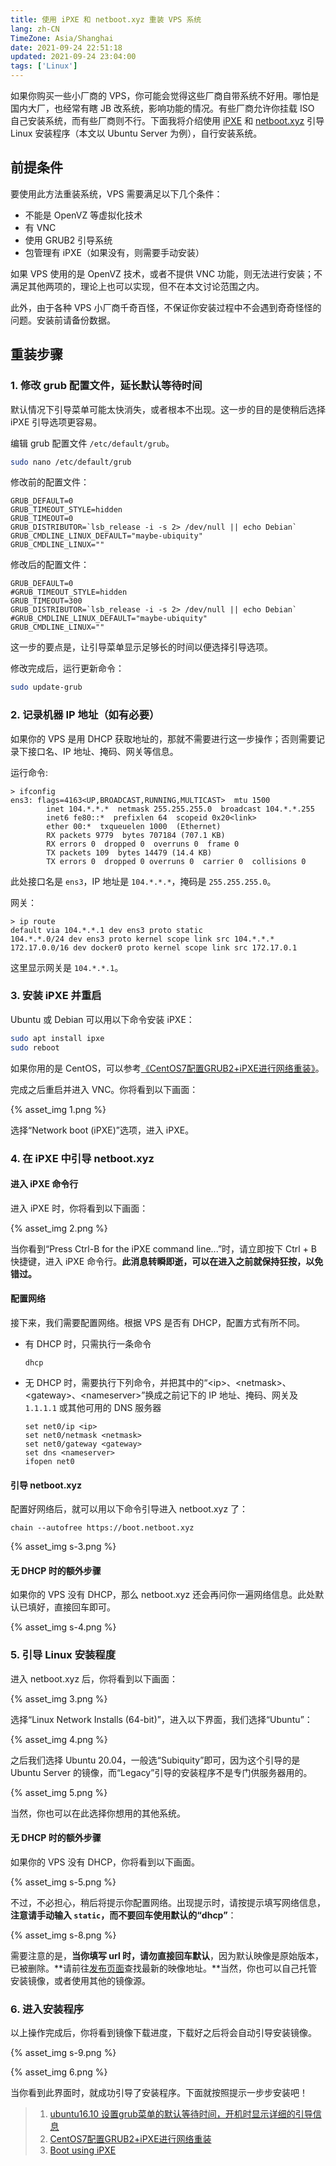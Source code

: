 ```yaml
---
title: 使用 iPXE 和 netboot.xyz 重装 VPS 系统
lang: zh-CN
TimeZone: Asia/Shanghai
date: 2021-09-24 22:51:18
updated: 2021-09-24 23:04:00
tags: ['Linux']
---
```


如果你购买一些小厂商的 VPS，你可能会觉得这些厂商自带系统不好用。哪怕是国内大厂，也经常有瞎 JB 改系统，影响功能的情况。有些厂商允许你挂载 ISO 自己安装系统，而有些厂商则不行。下面我将介绍使用 [iPXE](https://ipxe.org/) 和 [netboot.xyz](https://netboot.xyz/) 引导 Linux 安装程序（本文以 Ubuntu Server 为例），自行安装系统。

## 前提条件
要使用此方法重装系统，VPS 需要满足以下几个条件：

- 不能是 OpenVZ 等虚拟化技术
- 有 VNC
- 使用 GRUB2 引导系统
- 包管理有 iPXE（如果没有，则需要手动安装）

如果 VPS 使用的是 OpenVZ 技术，或者不提供 VNC 功能，则无法进行安装；不满足其他两项的，理论上也可以实现，但不在本文讨论范围之内。

此外，由于各种 VPS 小厂商千奇百怪，不保证你安装过程中不会遇到奇奇怪怪的问题。安装前请备份数据。

## 重装步骤
### 1. 修改 grub 配置文件，延长默认等待时间
默认情况下引导菜单可能太快消失，或者根本不出现。这一步的目的是使稍后选择 iPXE 引导选项更容易。

编辑 grub 配置文件 `/etc/default/grub`。

```sh
sudo nano /etc/default/grub
```

修改前的配置文件：

```
GRUB_DEFAULT=0
GRUB_TIMEOUT_STYLE=hidden
GRUB_TIMEOUT=0
GRUB_DISTRIBUTOR=`lsb_release -i -s 2> /dev/null || echo Debian`
GRUB_CMDLINE_LINUX_DEFAULT="maybe-ubiquity"
GRUB_CMDLINE_LINUX=""
```

修改后的配置文件：

```
GRUB_DEFAULT=0
#GRUB_TIMEOUT_STYLE=hidden
GRUB_TIMEOUT=300
GRUB_DISTRIBUTOR=`lsb_release -i -s 2> /dev/null || echo Debian`
#GRUB_CMDLINE_LINUX_DEFAULT="maybe-ubiquity"
GRUB_CMDLINE_LINUX=""
```

这一步的要点是，让引导菜单显示足够长的时间以便选择引导选项。

修改完成后，运行更新命令：

```sh
sudo update-grub
```

### 2. 记录机器 IP 地址（如有必要）
如果你的 VPS 是用 DHCP 获取地址的，那就不需要进行这一步操作；否则需要记录下接口名、IP 地址、掩码、网关等信息。

运行命令:

```
> ifconfig
ens3: flags=4163<UP,BROADCAST,RUNNING,MULTICAST>  mtu 1500
        inet 104.*.*.*  netmask 255.255.255.0  broadcast 104.*.*.255
        inet6 fe80::*  prefixlen 64  scopeid 0x20<link>
        ether 00:*  txqueuelen 1000  (Ethernet)
        RX packets 9779  bytes 707184 (707.1 KB)
        RX errors 0  dropped 0  overruns 0  frame 0
        TX packets 109  bytes 14479 (14.4 KB)
        TX errors 0  dropped 0 overruns 0  carrier 0  collisions 0
```

此处接口名是 `ens3`，IP 地址是 `104.*.*.*`，掩码是 `255.255.255.0`。

网关：

```
> ip route
default via 104.*.*.1 dev ens3 proto static
104.*.*.0/24 dev ens3 proto kernel scope link src 104.*.*.*
172.17.0.0/16 dev docker0 proto kernel scope link src 172.17.0.1
```

这里显示网关是 `104.*.*.1`。

### 3. 安装 iPXE 并重启
Ubuntu 或 Debian 可以用以下命令安装 iPXE：

```sh
sudo apt install ipxe
sudo reboot
```

如果你用的是 CentOS，可以参考[《CentOS7配置GRUB2+iPXE进行网络重装》](https://lala.im/4524.html)。

完成之后重启并进入 VNC。你将看到以下画面：

{% asset_img 1.png %}

选择“Network boot (iPXE)”选项，进入 iPXE。

### 4. 在 iPXE 中引导 netboot.xyz
#### 进入 iPXE 命令行
进入 iPXE 时，你将看到以下画面：

{% asset_img 2.png %}

当你看到“Press Ctrl-B for the iPXE command line...”时，请立即按下 Ctrl + B 快捷键，进入 iPXE 命令行。**此消息转瞬即逝，可以在进入之前就保持狂按，以免错过。**

#### 配置网络
接下来，我们需要配置网络。根据 VPS 是否有 DHCP，配置方式有所不同。

- 有 DHCP 时，只需执行一条命令
  ```
  dhcp
  ```
- 无 DHCP 时，需要执行下列命令，并把其中的“\<ip>、\<netmask>、\<gateway>、\<nameserver>”换成之前记下的 IP 地址、掩码、网关及 `1.1.1.1` 或其他可用的 DNS 服务器
  ```
  set net0/ip <ip>
  set net0/netmask <netmask>
  set net0/gateway <gateway>
  set dns <nameserver>
  ifopen net0
  ```

#### 引导 netboot.xyz
配置好网络后，就可以用以下命令引导进入 netboot.xyz 了：

```
chain --autofree https://boot.netboot.xyz
```

{% asset_img s-3.png %}

#### 无 DHCP 时的额外步骤
如果你的 VPS 没有 DHCP，那么 netboot.xyz 还会再问你一遍网络信息。此处默认已填好，直接回车即可。

{% asset_img s-4.png %}

### 5. 引导 Linux 安装程度
进入 netboot.xyz 后，你将看到以下画面：

{% asset_img 3.png %}

选择“Linux Network Installs (64-bit)”，进入以下界面，我们选择“Ubuntu”：

{% asset_img 4.png %}

之后我们选择 Ubuntu 20.04，一般选“Subiquity”即可，因为这个引导的是 Ubuntu Server 的镜像，而“Legacy”引导的安装程序不是专门供服务器用的。

{% asset_img 5.png %}

当然，你也可以在此选择你想用的其他系统。

#### 无 DHCP 时的额外步骤
如果你的 VPS 没有 DHCP，你将看到以下画面。

{% asset_img s-5.png %}

不过，不必担心，稍后将提示你配置网络。出现提示时，请按提示填写网络信息，**注意请手动输入 `static`，而不要回车使用默认的“dhcp”**：

{% asset_img s-8.png %}

需要注意的是，**当你填写 url 时，请勿直接回车默认**，因为默认映像是原始版本，已被删除。**请前往[发布页面](https://releases.ubuntu.com/20.04/)查找最新的映像地址。**当然，你也可以自己托管安装镜像，或者使用其他的镜像源。

### 6. 进入安装程序
以上操作完成后，你将看到镜像下载进度，下载好之后将会自动引导安装镜像。

{% asset_img s-9.png %}

{% asset_img 6.png %}

当你看到此界面时，就成功引导了安装程序。下面就按照提示一步步安装吧！

> 1. [ubuntu16.10 设置grub菜单的默认等待时间，开机时显示详细的引导信息](https://www.cnblogs.com/re1n/p/6009946.html)
> 2. [CentOS7配置GRUB2+iPXE进行网络重装](https://lala.im/4524.html)
> 3. [Boot using iPXE](https://netboot.xyz/docs/booting/ipxe/)